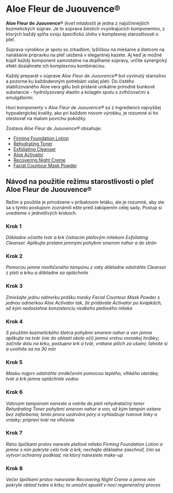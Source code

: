 Aloe Fleur de Juouvence®
========================

**Aloe Fleur de Juouvence**® (*kvet mladosti*) je jedna z najúčinnejších
kozmetických súprav. Je to súprava šiestich vvynikajúcich komponentov, z ktorých
každý spĺňa svoju špecifickú úlohu v komplexnej starostlivosti o pleť.

Súprava výrobkov je spolu so zrkadlom, lyžičkou na miešanie a štetcom na
nanášanie prípravku na pleť uložená v elegantnej kazete. Aj keď je možné kúpiť
každý komponent samostatne na dopĺňanie súpravy, určite synergický efekt
dosiahnete ich komplexnou kombináciou.

Každý preparát v súprave *Aloe Fleur de Juouvence®* bol vyvinutý staroslivo a
pozorne ku každodenným potrebám vašej pleti. Do čistého stabilizovaného Aloe
vera gélu boli pridané unikátne prírodné bunkové substancie - hydrolyzovaný
elastín a kolagén spolu s zvlhčovačmi a emulgátormi.

Hoci komponenty v *Aloe Fleur de Juouvence®* sú z ingrediencii najvyššej
hypoalergickej kvality, ako pri každom novom výrobku, je rozumné si ho otestovať
na malom povrchu pokožky.

Zostava *Aloe Fleur de Juouvence®* obsahuje:

* [Firming Foundation Lotion](/sip/produkty-FLP/firming-foundation-lotion)
* [Rehydrating Toner](/sip/produkty-FLP/rehydrating-toner)
* [Exfoliating Cleanser](/sip/produkty-FLP/exfoliating-cleanser)
* [Aloe Activator](/sip/produkty-FLP/aloe-activator)
* [Recovering Night Creme](/sip/produkty-FLP/recovering-night-creme)
* [Facial Countour Mask Powder](/sip/produkty-FLP/facial-contour-mask-powder)

Návod na použitie režimu starostlivosti o pleť Aloe Fleur de Juouvence®
-----------------------------------------------------------------------

Režim a použitie je prirodzene v príbalovom letáku, ale je rozumné, aby ste sa s
týmto postupom zoznámili ešte pred zakúpením celej sady. Postup si uvedieme v
jednotlivých krokoch.

### Krok 1

*Dôkladne očistite tvár a krk čistiacim pleťovým mliekom Exfoliating Cleanser.
Aplikujte prstami jemnými pohybmi smerom nahor a do strán*

### Krok 2

*Pomocou jemne navlhčeného tampónu z vaty dôkladne odstráňte Cleanser z pleti a
krku a dôkladne sa opláchnite*

### Krok 3

*Zmiešajte jednu odmerku prášku masky Facial Countour Mask Powder s jednou
odmerkou Aloe Activator tak, že pridávate Activator po kvapkách, až kým
nedosiahne konzistenciu riedkeho pleťového mlieka*

### Krok 4

*S použitím kozmetického štetca pohybmi smerom nahor a von jemne aplikujte na
tvár (nie do oblasti okolo očí) jemnú vrstvu rovnakej hrúbky; začnite dolu na
krku, postupne krk a tvár, vrátane plôch za ušami; ľahnite si a uvoľnite sa na
30 min*

### Krok 5

*Masku najprv odstráňte zmäkčením pomocou teplého, vlhkého uteráka; tvár a krk
jemne opláchnite vodou*

### Krok 6

*Vatovým tampónom naneste a votrite do pleti rehydratačný toner Rehydrating
Toner pohybmi smerom nahor a von, až kým tampón ostane bez zafarbenia; tento
proce uzatvára póry a vyhladzuje tvárové linky a vrásky; pripraví tvár na
vlhčenie*

### Krok 7

*Ráno špičkami prstov naneste pleťové mlieko Firming Foundation Lotion a jemne s
ním pokryte celú tvár a krk; nechajte dôkladne zaschnúť, čím sa vytvorí ochranný
podklad, na ktorý nanesiete make-up*

### Krok 8

*Večer špičkami prstov nanesiete Recovering Night Creme a jemne ním pokryte
oblasť tváre a krku; to umožní spustiť v noci regeneračný proces*
